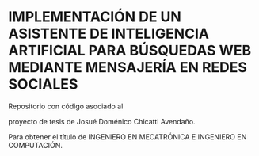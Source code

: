 # IMPLEMENTACIÓN DE UN ASISTENTE DE INTELIGENCIA ARTIFICIAL PARA BÚSQUEDAS WEB MEDIANTE MENSAJERÍA EN REDES SOCIALES
Repositorio con código asociado al

proyecto de tesis de Josué Doménico Chicatti Avendaño.

Para obtener el título de INGENIERO EN MECATRÓNICA E INGENIERO EN COMPUTACIÓN.
